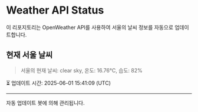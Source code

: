 
# Weather API Status

이 리포지토리는 OpenWeather API를 사용하여 서울의 날씨 정보를 자동으로 업데이트합니다.

## 현재 서울 날씨
> 서울의 현재 날씨: clear sky, 온도: 16.76°C, 습도: 82%

⏳ 업데이트 시간: 2025-06-01 15:41:09 (UTC)

---
자동 업데이트 봇에 의해 관리됩니다.
